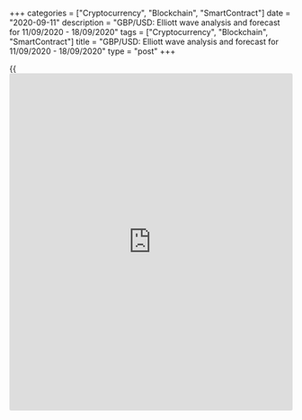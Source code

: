 +++
categories = ["Cryptocurrency", "Blockchain", "SmartContract"]
date = "2020-09-11"
description = "GBP/USD: Elliott wave analysis and forecast for 11/09/2020 - 18/09/2020"
tags = ["Cryptocurrency", "Blockchain", "SmartContract"]
title = "GBP/USD: Elliott wave analysis and forecast for 11/09/2020 - 18/09/2020"
type = "post"
+++

{{<iframe id="large-banner" src="https://www.bounty.group/#slide=13.0" width="100%" height="600" scrolling="no" style="border: 0px solid rgb(216, 221, 230); border-radius: 3px;">}}

September 11, 2020

September 11, 2020

GBP/USD: Elliott wave analysis and forecast for 11/09/2020 –
18/09/2020Alex Geuta

 **Main scenario:** consider long positions from corrections above the
level of 1.2718 with a target of  1.3197 – 1.3481.

 **Alternative scenario:** breakout and consolidation below the level of
1.2718 will allow the pair to continue declining to the levels of 1.2489
– 1.2244.

## The pair [GBP/USD][1] is likely to grow. Estimated pivot point is at
a level of 1.2718.

 **Analysis:** Presumably, the first wave of larger degree (1) continues
developing on the [daily](https://www.fintecher.org/2020/03/03/forex-trading-daily-strategy/) time frame, with wave 3 of (3) formed inside. A
local correction is forming as the fourth wave 4 of (3) on the H4 time
frame. On the H1 time frame, presumably wave a of 4 of smaller degree
has formed and an ascending correction is starting to form as wave b of
4. If the presumption is correct, the pair may be expected to rise to
the  levels of 1.3197 – 1.3481. The level of 1.2718 is critical in this
scenario as the breakout will enable the pair to continue declining to
the levels of 1.2489 – 1.2244.

* * *

* * *

* * *

P.S. Did you like my article? Share it in social networks: it will be
the best “thank you" :)

Ask me questions and comment below. I’ll be glad to answer your
questions and give necessary explanations.

 **Useful links:**

  * I recommend trying to trade with a reliable broker [here][2]. The system allows you to trade by yourself or copy successful traders from all across the globe.
  * Use my promo-code BLOG for getting deposit bonus 50% on LiteForex platform. Just enter this code in the appropriate field while [depositing][3] your trading account.
  * Telegram channel with high-quality analytics, Forex reviews, training articles, and other useful things for traders <t.me/liteforex>

## Price chart of GBPUSD in real time mode

The content of this article reflects the author’s opinion and does not
necessarily reflect the official position of LiteForex. The material
published on this page is provided for informational purposes only and
should not be considered as the provision of investment advice for the
purposes of Directive 2004/39/EC.

Rate this article:

{{value}}

( {{count}} {{title}} )

   1. my.lite.forex/trading/chart?symbol=GBPUSD
   2. my.liteforex.com/?category=analysts-opinions&slug=gbpusd-elliott-wave-analysis-and-forecast-for-11092020-18092020&openPopup=%2Fregistration%2Fpopup&utm_source=blog&utm_medium=article&utm_campaign=bonus
   3. my.liteforex.com/deposit/?category=analysts-opinions&slug=gbpusd-elliott-wave-analysis-and-forecast-for-11092020-18092020&promo_code=BLOG&utm_source=blog&utm_medium=article&utm_campaign=bonus